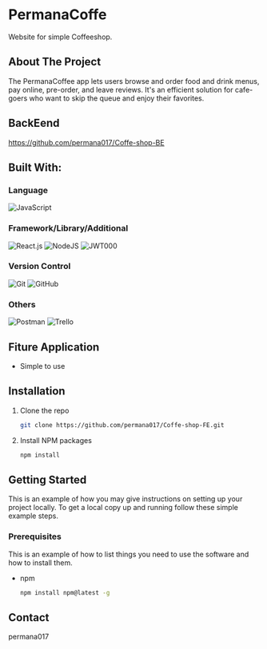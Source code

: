 # PermanaCoffe

Website for simple Coffeeshop.

## About The Project

The PermanaCoffee app lets users browse and order food and drink menus, pay online, pre-order, and leave reviews.
It's an efficient solution for cafe-goers who want to skip the queue and enjoy their favorites.

## BackEend

https://github.com/permana017/Coffe-shop-BE

## Built With:
### Language
 ![JavaScript](https://img.shields.io/badge/javascript-%23323330.svg?style=for-the-badge&logo=javascript&logoColor=%23F7DF1E)

### Framework/Library/Additional
![React.js](https://img.shields.io/badge/React-20232A?style=for-the-badge&logo=react&logoColor=61DAFB) ![NodeJS](https://img.shields.io/badge/node.js-6DA55F?style=for-the-badge&logo=node.js&logoColor=white) 	![JWT000](https://img.shields.io/badge/JWT-black?style=for-the-badge&logo=JSON%20web%20tokens) 

### Version Control
![Git](https://img.shields.io/badge/git-%23F05033.svg?style=for-the-badge&logo=git&logoColor=white) ![GitHub](https://img.shields.io/badge/github-%23121011.svg?style=for-the-badge&logo=github&logoColor=white)

### Others
![Postman](https://img.shields.io/badge/Postman-FF6C37?style=for-the-badge&logo=postman&logoColor=white) ![Trello](https://img.shields.io/badge/Trello-%23026AA7.svg?style=for-the-badge&logo=Trello&logoColor=white) 

## Fiture Application
- Simple to use

## Installation
1. Clone the repo
   ```sh
   git clone https://github.com/permana017/Coffe-shop-FE.git
   ```
2. Install NPM packages
   ```sh
   npm install
   ```

## Getting Started
This is an example of how you may give instructions on setting up your project locally.
To get a local copy up and running follow these simple example steps.

### Prerequisites
This is an example of how to list things you need to use the software and how to install them.

- npm
  ```sh
  npm install npm@latest -g
  ```

## Contact
permana017
